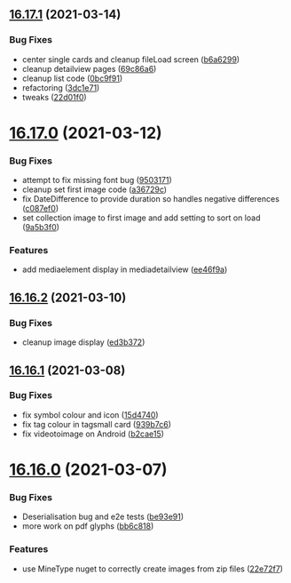## [16.17.1](https://github.com/phandcock/GrampsView/compare/v16.17.0...v16.17.1) (2021-03-14)


### Bug Fixes

* center single cards and cleanup fileLoad screen ([b6a6299](https://github.com/phandcock/GrampsView/commit/b6a62999d3c5106b9d87b1114cb50b8da8a535ab))
* cleanup detailview pages ([69c86a6](https://github.com/phandcock/GrampsView/commit/69c86a63d256147d5056ff563d3d4a62df91cf3c))
* cleanup list code ([0bc9f91](https://github.com/phandcock/GrampsView/commit/0bc9f91ff072e9404c6dab931f92617bf6b39ac3))
* refactoring ([3dc1e71](https://github.com/phandcock/GrampsView/commit/3dc1e7126aadaf5aa5fd7b142f45210f0624b7c6))
* tweaks ([22d01f0](https://github.com/phandcock/GrampsView/commit/22d01f043bcd1eac4ac0b8525f5512e8fe8b3a8f))



# [16.17.0](https://github.com/phandcock/GrampsView/compare/v16.16.2...v16.17.0) (2021-03-12)


### Bug Fixes

* attempt to fix missing font bug ([9503171](https://github.com/phandcock/GrampsView/commit/9503171b30ccc7335ae4eb0b903041c115718f6d))
* cleanup set first image code ([a36729c](https://github.com/phandcock/GrampsView/commit/a36729ce51d3b0bc9733fc222cf6d382b49102ac))
* fix DateDifference to provide duration so handles negative differences ([c087ef0](https://github.com/phandcock/GrampsView/commit/c087ef0e4eb89c06c0994b816127fab442387096))
* set collection image to first image and add setting to sort on load ([9a5b3f0](https://github.com/phandcock/GrampsView/commit/9a5b3f09c3e3c7d902ecaeb1138eed8b1734052a))


### Features

* add mediaelement display in mediadetailview ([ee46f9a](https://github.com/phandcock/GrampsView/commit/ee46f9a60fea17affc3c2c61de586c5d4b9e97cd))



## [16.16.2](https://github.com/phandcock/GrampsView/compare/v16.16.1...v16.16.2) (2021-03-10)


### Bug Fixes

* cleanup image display ([ed3b372](https://github.com/phandcock/GrampsView/commit/ed3b372ce62b5b68bc519b77fc3ad08be667fc77))



## [16.16.1](https://github.com/phandcock/GrampsView/compare/v16.16.0...v16.16.1) (2021-03-08)


### Bug Fixes

* fix symbol colour and icon ([15d4740](https://github.com/phandcock/GrampsView/commit/15d47401e300b71507ebd146fde861ccc9066480))
* fix tag colour in tagsmall card ([939b7c6](https://github.com/phandcock/GrampsView/commit/939b7c69c2203c71a38ca1696f1ae37cbaf3e3eb))
* fix videotoimage on Android ([b2cae15](https://github.com/phandcock/GrampsView/commit/b2cae1564618211c90a230fb4b8678d6b38194bc))



# [16.16.0](https://github.com/phandcock/GrampsView/compare/v16.15.29...v16.16.0) (2021-03-07)


### Bug Fixes

* Deserialisation bug and e2e tests ([be93e91](https://github.com/phandcock/GrampsView/commit/be93e917cf63434e67af8d61aeb3762cc338a825))
* more work on pdf glyphs ([bb6c818](https://github.com/phandcock/GrampsView/commit/bb6c8185f001a0ad467befb84485b44d0cadb099))


### Features

* use MineType nuget to correctly create images from zip files ([22e72f7](https://github.com/phandcock/GrampsView/commit/22e72f773fb6dd306722d450314594d9b5ed20c2))



